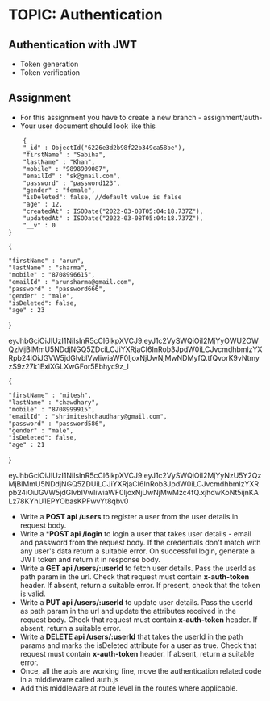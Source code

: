 # TOPIC: Authentication

## Authentication with JWT
- Token generation
- Token verification

## Assignment
- For this assignment you have to create a new branch - assignment/auth-
- Your user document should look like this
```
 	{
    "_id" : ObjectId("6226e3d2b98f22b349ca58be"),
    "firstName" : "Sabiha",
    "lastName" : "Khan",
    "mobile" : "9898909087",
    "emailId" : "sk@gmail.com",
    "password" : "password123",
    "gender" : "female",
	"isDeleted": false, //default value is false 
    "age" : 12,
    "createdAt" : ISODate("2022-03-08T05:04:18.737Z"),
    "updatedAt" : ISODate("2022-03-08T05:04:18.737Z"),
    "__v" : 0
}
```

 	{
    
    "firstName" : "arun",
    "lastName" : "sharma",
    "mobile" : "8708996615",
    "emailId" : "arunsharma@gmail.com",
    "password" : "password666",
    "gender" : "male",
	"isDeleted": false,  
    "age" : 23

}

eyJhbGciOiJIUzI1NiIsInR5cCI6IkpXVCJ9.eyJ1c2VySWQiOiI2MjYyOWU2OWQzMjBlMmU5NDdjNGQ5ZDciLCJiYXRjaCI6InRob3JpdW0iLCJvcmdhbmlzYXRpb24iOiJGVW5jdGlvblVwIiwiaWF0IjoxNjUwNjMwNDMyfQ.tfQvorK9vNtmyzS9z27k1ExiXGLXwGFor5Ebhyc9z_I


 	{
    
    "firstName" : "mitesh",
    "lastName" : "chawdhary",
    "mobile" : "8708999915",
    "emailId" : "shrimiteshchaudhary@gmail.com",
    "password" : "password586",
    "gender" : "male",
	"isDeleted": false,  
    "age" : 21

}

eyJhbGciOiJIUzI1NiIsInR5cCI6IkpXVCJ9.eyJ1c2VySWQiOiI2MjYyNzU5Y2QzMjBlMmU5NDdjNGQ5ZDUiLCJiYXRjaCI6InRob3JpdW0iLCJvcmdhbmlzYXRpb24iOiJGVW5jdGlvblVwIiwiaWF0IjoxNjUwNjMwMzc4fQ.xjhdwKoNt5ijnKALz78KYhU1EPYObasKPFwvYt8qbv0


- Write a **POST api /users** to register a user from the user details in request body. 
- Write a ***POST api /login** to login a user that takes user details - email and password from the request body. If the credentials don't match with any user's data return a suitable error.
On successful login, generate a JWT token and return it in response body.
- Write a **GET api /users/:userId** to fetch user details. Pass the userId as path param in the url. Check that request must contain **x-auth-token** header. If absent, return a suitable error.
If present, check that the token is valid.
- Write a **PUT api /users/:userId** to update user details. Pass the userId as path param in the url and update the attributes received in the request body. Check that request must contain **x-auth-token** header. If absent, return a suitable error.
- Write a **DELETE api /users/:userId** that takes the userId in the path params and marks the isDeleted attribute for a user as true. Check that request must contain **x-auth-token** header. If absent, return a suitable error.
- Once, all the apis are working fine, move the authentication related code in a middleware called auth.js
- Add this middleware at route level in the routes where applicable.



